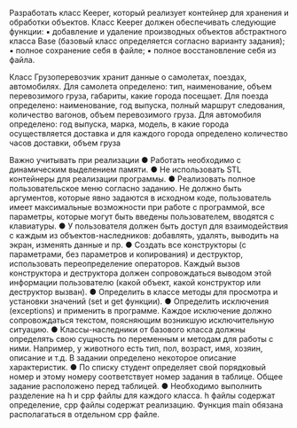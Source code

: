 Разработать класс Keeper, который реализует контейнер для хранения и обработки
объектов. Класс Keeper должен обеспечивать следующие функции:
▪ добавление и удаление производных объектов абстрактного класса Base (базовый
класс определяется согласно варианту задания);
▪ полное сохранение себя в файле;
▪ полное восстановление себя из файла.

Класс Грузоперевозчик хранит данные о самолетах, поездах, автомобилях. Для
самолета определено: тип, наименование, объем перевозимого груза, габариты,
какие города посещает. Для поезда определено: наименование, год выпуска,
полный маршрут следования, количество вагонов, объем перевозимого груза.
Для автомобиля определено: год выпуска, марка, модель, в какие города
осуществляется доставка и для каждого города определено количество часов
доставки, объем груза

Важно учитывать при реализации
● Работать необходимо с динамическим выделением памяти.
● Не использовать STL контейнеры для реализации программы.
● Реализовать полное пользовательское меню согласно заданию. Не должно
быть аргументов, которые явно задаются в исходном коде, пользователь
имеет максимальные возможности при работе с программой, все параметры,
которые могут быть введены пользователем, вводятся с клавиатуры.
● У пользователя должен быть доступ для взаимодействия с каждым из
объектов-наследников: добавлять, удалять, выводить на экран, изменять
данные и пр.
● Создать все конструкторы (с параметрами, без параметров и копирования) и
деструктор, использовать переопределение операторов. Каждый вызов
конструктора и деструктора должен сопровождаться выводом этой
информации пользователю (какой объект, какой конструктор или деструктор
вызван).
● Определить в классе методы для просмотра и установки значений (set и get
функции).
● Определить исключения (exceptions) и применить в программе. Каждое
исключение должно сопровождаться текстом, поясняющим возникшую
исключительную ситуацию.
● Классы-наследники от базового класса должны определять свою сущность по
переменным и методам для работы с ними. Например, у животного есть тип,
пол, возраст, имя, хозяин, описание и т.д. В задании определено некоторое
описание характеристик.
● По списку студент определяет свой порядковый номер и этому номеру
соответствует номер задания в таблице. Общее задание расположено перед
таблицей.
● Необходимо выполнить разделение на h и cpp файлы для каждого класса. h
файлы содержат определение, cpp файлы содержат реализацию. Функция
main обязана располагаться в отдельном cpp файле.